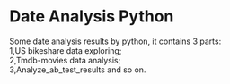 # Date Analysis Python
Some date analysis results by python, it contains 3 parts:<br>
1,US bikeshare data exploring;<br>
2,Tmdb-movies data analysis;<br>
3,Analyze_ab_test_results and so on.<br>
